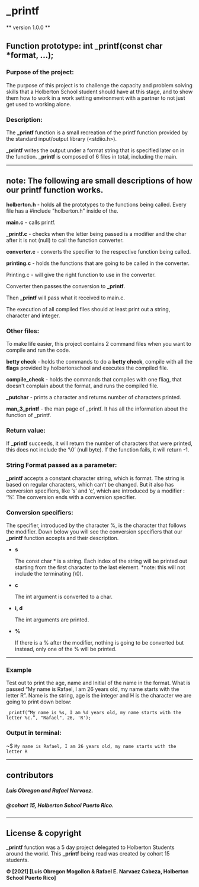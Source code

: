 # **_printf**

 ** version 1.0.0 **

## Function prototype: int **_printf**(const char *format, ...);


### Purpose of the project:


The purpose of this project is to challenge the capacity and problem solving skills that a Holberton School student should have at this stage, and to show them how to work in a work setting environment with a partner to not just get used to working alone.

### Description:
The **_printf** function is a small recreation of the printf function provided by the standard input/output library (<stdiio.h>).

**_printf** writes the output under a format string that is specified later on in the function. **_printf** is composed of 6 files in total, including the main.

---
note: The following are small descriptions of how our printf function works.
---

**holberton.h** - holds all the prototypes to the functions being called. Every file has a #include "holberton.h" inside of the.

**main.c** - calls printf.


**_printf.c** - checks when the letter being passed is a modifier and the char after it is not (null) to call the function converter.


**converter.c** - converts the specifier to the respective function being called.


**printing.c** - holds the functions that are going to be called in the converter.


Printing.c - will give the right function to use in the converter.


Converter then passes the conversion to **_printf**.


Then **_printf** will pass what it received to main.c.


The execution of all compiled files should at least print out a string, character and integer.


### Other files:
To make life easier, this project contains 2 command files when you want to compile and run the code.

**betty check** - holds the commands to do a **betty check**, compile with all the **flags** provided by holbertonschool and executes the compiled file.

**compile_check** - holds the commands that compiles with one fliag, that doesn't complain about the format, and runs the compiled file.

**_putchar** - prints a character and returns number of characters printed.

**man_3_printf** - the man page of _printf. It has all the information about the function of _printf.

### Return value:
If **_printf** succeeds, it will return the number of characters that were printed, this does not include the ‘\0’ (null byte). If the function fails, it will return -1.

### String Format passed as a parameter:
**_printf** accepts a constant character string, which is format. The string is based on regular characters, which can’t be changed. But it also has conversion specifiers, like ‘s’ and ‘c’, which are introduced by a modifier : ‘%’. The conversion ends with a conversion specifier.

### Conversion specifiers:
The specifier, introduced by the character %, is the character that follows the modifier. Down below you will see the conversion specifiers that our **_printf** function accepts and their description.

* **s**

	The const char * is a string. Each index of the string will be printed out starting from the first character to the last element. *note: this will not include the terminating (\0).

* **c**

	The int argument is converted to a char.

* **i, d**

	The int arguments are printed.

* **%**

	If there is a % after the modifier, nothing is going to be converted but instead, only one of the % will be printed.
---
### Example
Test out to print the age, name and Initial of the name in the format. What is passed “My name is Rafael, I am 26 years old, my name starts with the letter R”. Name is the string, age is the integer and H is the character we are going to print down below:

	_printf(“My name is %s, I am %d years old, my name starts with the letter %c.”, "Rafael", 26, 'R');

### Output in terminal:
~$ `My name is Rafael, I am 26 years old, my name starts with the letter R`

---

## contributors

##### Luis Obregon and Rafael Narvaez.
##### @cohort 15, Holberton School Puerto Rico.

---

## License & copyright
**_printf** function was a 5 day project delegated to Holberton Students around the world.
This **_printf** being read was created by cohort 15 students.

**© [2021] [Luis Obregon Mogollon & Rafael E. Narvaez Cabeza, Holberton School Puerto Rico]**

